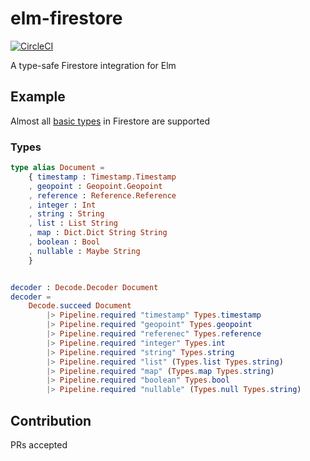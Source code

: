 # elm-firestore
[![CircleCI](https://circleci.com/gh/IzumiSy/elm-firestore.svg?style=svg)](https://circleci.com/gh/IzumiSy/elm-firestore)

A type-safe Firestore integration for Elm

## Example
Almost all [basic types](https://firebase.google.com/docs/firestore/reference/rest/v1beta1/Value) in Firestore are supported

### Types
```elm
type alias Document =
    { timestamp : Timestamp.Timestamp
    , geopoint : Geopoint.Geopoint
    , reference : Reference.Reference
    , integer : Int
    , string : String
    , list : List String
    , map : Dict.Dict String String
    , boolean : Bool
    , nullable : Maybe String
    }


decoder : Decode.Decoder Document
decoder =
    Decode.succeed Document
        |> Pipeline.required "timestamp" Types.timestamp
        |> Pipeline.required "geopoint" Types.geopoint
        |> Pipeline.required "referenec" Types.reference
        |> Pipeline.required "integer" Types.int
        |> Pipeline.required "string" Types.string
        |> Pipeline.required "list" (Types.list Types.string)
        |> Pipeline.required "map" (Types.map Types.string)
        |> Pipeline.required "boolean" Types.bool
        |> Pipeline.required "nullable" (Types.null Types.string)
```

## Contribution
PRs accepted
